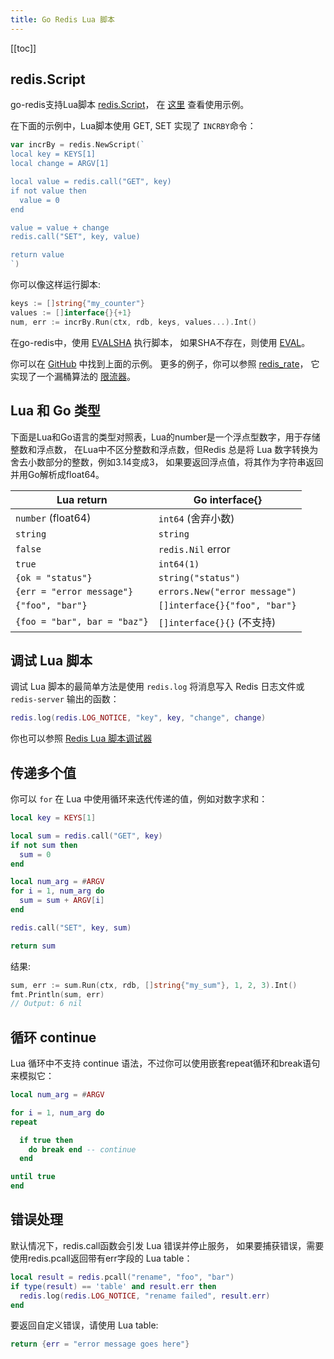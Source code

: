 ```yaml
---
title: Go Redis Lua 脚本
---
```


<CoverImage title="Go Redis Lua 脚本" />

[[toc]]

## redis.Script

go-redis支持Lua脚本 [redis.Script](https://pkg.go.dev/github.com/redis/go-redis/v9#Script)，
在 [这里](https://github.com/redis/go-redis/tree/master/example/lua-scripting) 查看使用示例。

在下面的示例中，Lua脚本使用 GET, SET 实现了 `INCRBY`命令：

```go
var incrBy = redis.NewScript(`
local key = KEYS[1]
local change = ARGV[1]

local value = redis.call("GET", key)
if not value then
  value = 0
end

value = value + change
redis.call("SET", key, value)

return value
`)
```

你可以像这样运行脚本:

```go
keys := []string{"my_counter"}
values := []interface{}{+1}
num, err := incrBy.Run(ctx, rdb, keys, values...).Int()
```

在go-redis中，使用 [EVALSHA](https://redis.io/commands/evalsha) 执行脚本，
如果SHA不存在，则使用 [EVAL](https://redis.io/commands/eval)。

你可以在 [GitHub](https://github.com/redis/go-redis/tree/master/example/lua-scripting) 中找到上面的示例。
更多的例子，你可以参照 [redis_rate](https://github.com/go-redis/redis_rate/blob/v9/lua.go)，
它实现了一个漏桶算法的 [限流器](rate-limiting.md)。

## Lua 和 Go 类型

下面是Lua和Go语言的类型对照表，Lua的number是一个浮点型数字，用于存储整数和浮点数，
在Lua中不区分整数和浮点数，但Redis 总是将 Lua 数字转换为舍去小数部分的整数，例如3.14变成3，
如果要返回浮点值，将其作为字符串返回并用Go解析成float64。

| Lua return                   | Go interface{}                |
| ---------------------------- |-------------------------------|
| `number` (float64)           | `int64` (舍弃小数)             |
| `string`                     | `string`                      |
| `false`                      | `redis.Nil` error             |
| `true`                       | `int64(1)`                    |
| `{ok = "status"}`            | `string("status")`            |
| `{err = "error message"}`    | `errors.New("error message")` |
| `{"foo", "bar"}`             | `[]interface{}{"foo", "bar"}` |
| `{foo = "bar", bar = "baz"}` | `[]interface{}{}` (不支持)     |

## 调试 Lua 脚本

调试 Lua 脚本的最简单方法是使用 `redis.log` 将消息写入 Redis 日志文件或 `redis-server` 输出的函数：

```lua
redis.log(redis.LOG_NOTICE, "key", key, "change", change)
```

你也可以参照 [Redis Lua 脚本调试器](https://redis.io/topics/ldb)

## 传递多个值

你可以 `for` 在 Lua 中使用循环来迭代传递的值，例如对数字求和：

```lua
local key = KEYS[1]

local sum = redis.call("GET", key)
if not sum then
  sum = 0
end

local num_arg = #ARGV
for i = 1, num_arg do
  sum = sum + ARGV[i]
end

redis.call("SET", key, sum)

return sum
```

结果:

```go
sum, err := sum.Run(ctx, rdb, []string{"my_sum"}, 1, 2, 3).Int()
fmt.Println(sum, err)
// Output: 6 nil
```

## 循环 continue

Lua 循环中不支持 continue 语法，不过你可以使用嵌套repeat循环和break语句来模拟它：

```lua
local num_arg = #ARGV

for i = 1, num_arg do
repeat

  if true then
    do break end -- continue
  end

until true
end
```

## 错误处理

默认情况下，redis.call函数会引发 Lua 错误并停止服务，
如果要捕获错误，需要使用redis.pcall返回带有err字段的 Lua table：

```lua
local result = redis.pcall("rename", "foo", "bar")
if type(result) == 'table' and result.err then
  redis.log(redis.LOG_NOTICE, "rename failed", result.err)
end
```

要返回自定义错误，请使用 Lua table:

```lua
return {err = "error message goes here"}
```
